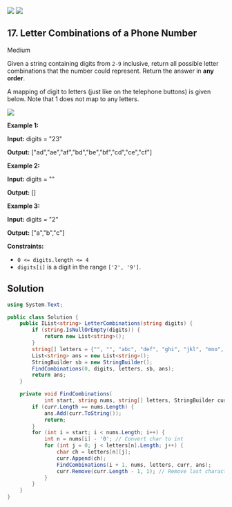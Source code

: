 [![](https://img.shields.io/github/stars/javadev/LeetCode-in-All?label=Stars&style=flat-square)](https://github.com/javadev/LeetCode-in-All)
[![](https://img.shields.io/github/forks/javadev/LeetCode-in-All?label=Fork%20me%20on%20GitHub%20&style=flat-square)](https://github.com/javadev/LeetCode-in-All/fork)

## 17\. Letter Combinations of a Phone Number

Medium

Given a string containing digits from `2-9` inclusive, return all possible letter combinations that the number could represent. Return the answer in **any order**.

A mapping of digit to letters (just like on the telephone buttons) is given below. Note that 1 does not map to any letters.

![](https://upload.wikimedia.org/wikipedia/commons/thumb/7/73/Telephone-keypad2.svg/200px-Telephone-keypad2.svg.png)

**Example 1:**

**Input:** digits = "23"

**Output:** ["ad","ae","af","bd","be","bf","cd","ce","cf"] 

**Example 2:**

**Input:** digits = ""

**Output:** [] 

**Example 3:**

**Input:** digits = "2"

**Output:** ["a","b","c"] 

**Constraints:**

*   `0 <= digits.length <= 4`
*   `digits[i]` is a digit in the range `['2', '9']`.

## Solution

```csharp
using System.Text;

public class Solution {
    public IList<string> LetterCombinations(string digits) {
        if (string.IsNullOrEmpty(digits)) {
            return new List<string>();
        }
        string[] letters = {"", "", "abc", "def", "ghi", "jkl", "mno", "pqrs", "tuv", "wxyz"};
        List<string> ans = new List<string>();
        StringBuilder sb = new StringBuilder();
        FindCombinations(0, digits, letters, sb, ans);
        return ans;
    }

    private void FindCombinations(
            int start, string nums, string[] letters, StringBuilder curr, List<string> ans) {
        if (curr.Length == nums.Length) {
            ans.Add(curr.ToString());
            return;
        }
        for (int i = start; i < nums.Length; i++) {
            int n = nums[i] - '0'; // Convert char to int
            for (int j = 0; j < letters[n].Length; j++) {
                char ch = letters[n][j];
                curr.Append(ch);
                FindCombinations(i + 1, nums, letters, curr, ans);
                curr.Remove(curr.Length - 1, 1); // Remove last character
            }
        }
    }
}
```